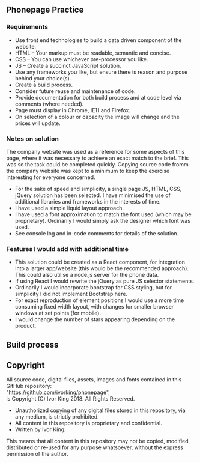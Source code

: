 ## Phonepage Practice

### Requirements
* Use front end technologies to build a data driven component of the website.
* HTML – Your markup must be readable, semantic and concise.
* CSS – You can use whichever pre-processor you like.
* JS – Create a succinct JavaScript solution.
* Use any frameworks you like, but ensure there is reason and purpose behind your choice(s).
* Create a build process.
* Consider future reuse and maintenance of code.
* Provide documentation for both build process and at code level via comments (where needed).
* Page must display in Chrome, IE11 and Firefox.
* On selection of a colour or capacity the image will change and the prices will update.

### Notes on solution

The company website was used as a reference for some aspects of this page, where it was necessary to achieve an exact match to the brief. This was so the task could be completed quickly. Copying source code fromm the company website was kept to a minimum to keep the exercise interesting for everyone concerned.

* For the sake of speed and simplicity, a single page JS, HTML, CSS, jQuery solution has been selected. I have minimised the use of additional libraries and frameworks in the interests of time.
* I have used a simple liquid layout approach.
* I have used a font approximation to match the font used (which may be proprietary). Ordinarily I would simply ask the designer which font was used.
* See console log and in-code comments for details of the solution.

### Features I would add with additional time
* This solution could be created as a React component, for integration into a larger app/website (this would be the recommended approach). This could also utilise a node.js server for the phone data.
* If using React I would rewrite the jQuery as pure JS selector statements.
* Ordinarily I would incorporate bootstrap for CSS styling, but for simplicity I did not implement Bootstrap here.
* For exact reproduction of element positions I would use a more time consuming fixed width layout, with changes for smaller browser windows at set points (for mobile).
* I would change the number of stars appearing depending on the product.

## Build process

## Copyright

All source code, digital files, assets, images and fonts contained in this GitHub repository:  
"https://github.com/ivorking/phonepage",  
is Copyright (C) Ivor King 2018. All Rights Reserved.
 * Unauthorized copying of any digital files stored in this repository, via any medium, is strictly prohibited.
 * All content in this repository is proprietary and confidential.
 * Written by Ivor King.

This means that all content in this repository may not be copied, modified, distributed or re-used for any purpose whatsoever, without the express permission of the author.

